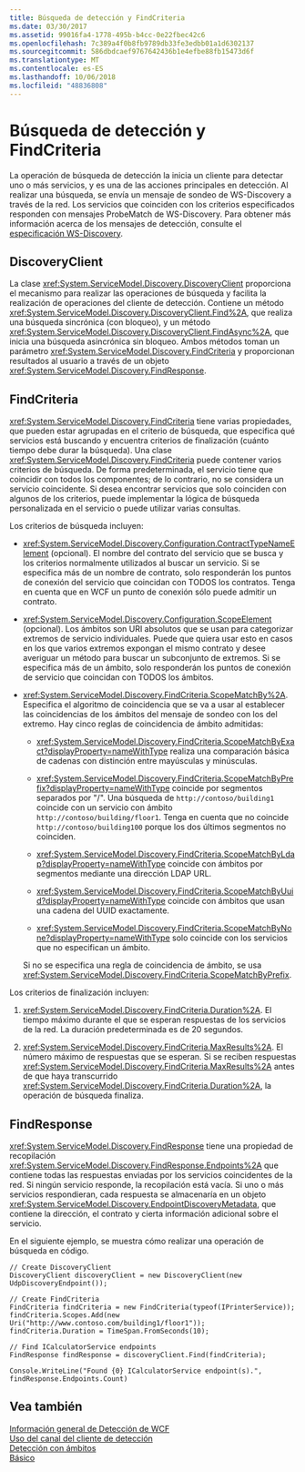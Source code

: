 ```yaml
---
title: Búsqueda de detección y FindCriteria
ms.date: 03/30/2017
ms.assetid: 99016fa4-1778-495b-b4cc-0e22fbec42c6
ms.openlocfilehash: 7c389a4f0b8fb9789db33fe3edbb01a1d6302137
ms.sourcegitcommit: 586dbdcaef9767642436b1e4efbe88fb15473d6f
ms.translationtype: MT
ms.contentlocale: es-ES
ms.lasthandoff: 10/06/2018
ms.locfileid: "48836808"
---
```

# <a name="discovery-find-and-findcriteria"></a>Búsqueda de detección y FindCriteria
La operación de búsqueda de detección la inicia un cliente para detectar uno o más servicios, y es una de las acciones principales en detección. Al realizar una búsqueda, se envía un mensaje de sondeo de WS-Discovery a través de la red. Los servicios que coinciden con los criterios especificados responden con mensajes ProbeMatch de WS-Discovery. Para obtener más información acerca de los mensajes de detección, consulte el [especificación WS-Discovery](https://go.microsoft.com/fwlink/?LinkID=122347).  
  
## <a name="discoveryclient"></a>DiscoveryClient  
 La clase <xref:System.ServiceModel.Discovery.DiscoveryClient> proporciona el mecanismo para realizar las operaciones de búsqueda y facilita la realización de operaciones del cliente de detección. Contiene un método <xref:System.ServiceModel.Discovery.DiscoveryClient.Find%2A>, que realiza una búsqueda sincrónica (con bloqueo), y un método <xref:System.ServiceModel.Discovery.DiscoveryClient.FindAsync%2A>, que inicia una búsqueda asincrónica sin bloqueo. Ambos métodos toman un parámetro <xref:System.ServiceModel.Discovery.FindCriteria> y proporcionan resultados al usuario a través de un objeto <xref:System.ServiceModel.Discovery.FindResponse>.  
  
## <a name="findcriteria"></a>FindCriteria  
 <xref:System.ServiceModel.Discovery.FindCriteria> tiene varias propiedades, que pueden estar agrupadas en el criterio de búsqueda, que especifica qué servicios está buscando y encuentra criterios de finalización (cuánto tiempo debe durar la búsqueda). Una clase <xref:System.ServiceModel.Discovery.FindCriteria> puede contener varios criterios de búsqueda. De forma predeterminada, el servicio tiene que coincidir con todos los componentes; de lo contrario, no se considera un servicio coincidente. Si desea encontrar servicios que solo coinciden con algunos de los criterios, puede implementar la lógica de búsqueda personalizada en el servicio o puede utilizar varias consultas.  
  
 Los criterios de búsqueda incluyen:  
  
-   <xref:System.ServiceModel.Discovery.Configuration.ContractTypeNameElement> (opcional). El nombre del contrato del servicio que se busca y los criterios normalmente utilizados al buscar un servicio. Si se especifica más de un nombre de contrato, solo responderán los puntos de conexión del servicio que coincidan con TODOS los contratos. Tenga en cuenta que en WCF un punto de conexión sólo puede admitir un contrato.  
  
-   <xref:System.ServiceModel.Discovery.Configuration.ScopeElement> (opcional). Los ámbitos son URI absolutos que se usan para categorizar extremos de servicio individuales. Puede que quiera usar esto en casos en los que varios extremos expongan el mismo contrato y desee averiguar un método para buscar un subconjunto de extremos. Si se especifica más de un ámbito, solo responderán los puntos de conexión de servicio que coincidan con TODOS los ámbitos.  
  
-   <xref:System.ServiceModel.Discovery.FindCriteria.ScopeMatchBy%2A>. Especifica el algoritmo de coincidencia que se va a usar al establecer las coincidencias de los ámbitos del mensaje de sondeo con los del extremo. Hay cinco reglas de coincidencia de ámbito admitidas:  
  
    -   <xref:System.ServiceModel.Discovery.FindCriteria.ScopeMatchByExact?displayProperty=nameWithType> realiza una comparación básica de cadenas con distinción entre mayúsculas y minúsculas.  
  
    -   <xref:System.ServiceModel.Discovery.FindCriteria.ScopeMatchByPrefix?displayProperty=nameWithType> coincide por segmentos separados por "/". Una búsqueda de `http://contoso/building1` coincide con un servicio con ámbito `http://contoso/building/floor1`. Tenga en cuenta que no coincide `http://contoso/building100` porque los dos últimos segmentos no coinciden.  
  
    -   <xref:System.ServiceModel.Discovery.FindCriteria.ScopeMatchByLdap?displayProperty=nameWithType> coincide con ámbitos por segmentos mediante una dirección LDAP URL.  
  
    -   <xref:System.ServiceModel.Discovery.FindCriteria.ScopeMatchByUuid?displayProperty=nameWithType> coincide con ámbitos que usan una cadena del UUID exactamente.  
  
    -   <xref:System.ServiceModel.Discovery.FindCriteria.ScopeMatchByNone?displayProperty=nameWithType> solo coincide con los servicios que no especifican un ámbito.  
  
     Si no se especifica una regla de coincidencia de ámbito, se usa <xref:System.ServiceModel.Discovery.FindCriteria.ScopeMatchByPrefix>.  
  
 Los criterios de finalización incluyen:  
  
1.  <xref:System.ServiceModel.Discovery.FindCriteria.Duration%2A>. El tiempo máximo durante el que se esperan respuestas de los servicios de la red. La duración predeterminada es de 20 segundos.  
  
2.  <xref:System.ServiceModel.Discovery.FindCriteria.MaxResults%2A>. El número máximo de respuestas que se esperan. Si se reciben respuestas <xref:System.ServiceModel.Discovery.FindCriteria.MaxResults%2A> antes de que haya transcurrido <xref:System.ServiceModel.Discovery.FindCriteria.Duration%2A>, la operación de búsqueda finaliza.  
  
## <a name="findresponse"></a>FindResponse  
 <xref:System.ServiceModel.Discovery.FindResponse> tiene una propiedad de recopilación <xref:System.ServiceModel.Discovery.FindResponse.Endpoints%2A> que contiene todas las respuestas enviadas por los servicios coincidentes de la red. Si ningún servicio responde, la recopilación está vacía. Si uno o más servicios respondieran, cada respuesta se almacenaría en un objeto <xref:System.ServiceModel.Discovery.EndpointDiscoveryMetadata>, que contiene la dirección, el contrato y cierta información adicional sobre el servicio.  
  
 En el siguiente ejemplo, se muestra cómo realizar una operación de búsqueda en código.  
  
```  
// Create DiscoveryClient  
DiscoveryClient discoveryClient = new DiscoveryClient(new UdpDiscoveryEndpoint());  
  
// Create FindCriteria  
FindCriteria findCriteria = new FindCriteria(typeof(IPrinterService));  
findCriteria.Scopes.Add(new Uri("http://www.contoso.com/building1/floor1"));  
findCriteria.Duration = TimeSpan.FromSeconds(10);   
  
// Find ICalculatorService endpoints              
FindResponse findResponse = discoveryClient.Find(findCriteria);  
  
Console.WriteLine("Found {0} ICalculatorService endpoint(s).", findResponse.Endpoints.Count)  
```  
  
## <a name="see-also"></a>Vea también  
 [Información general de Detección de WCF](../../../../docs/framework/wcf/feature-details/wcf-discovery-overview.md)  
 [Uso del canal del cliente de detección](../../../../docs/framework/wcf/feature-details/using-the-discovery-client-channel.md)  
 [Detección con ámbitos](../../../../docs/framework/wcf/samples/discovery-with-scopes-sample.md)  
 [Básico](../../../../docs/framework/wcf/samples/basic-sample.md)
